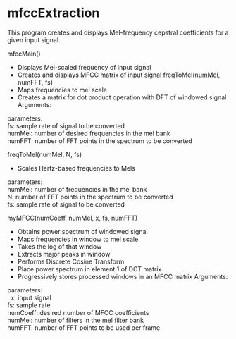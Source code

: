 # mfccExtraction
This program creates and displays Mel-frequency cepstral coefficients for a given input signal. </br>

mfccMain()
  - Displays Mel-scaled frequency of input signal
  - Creates and displays MFCC matrix of input signal freqToMel(numMel, numFFT, fs)
  - Maps frequencies to mel scale
  - Creates a matrix for dot product operation with DFT of windowed signal Arguments:

  parameters: </br>
    fs: sample rate of signal to be converted </br>
    numMel: number of desired frequencies in the mel bank </br>
    numFFT: number of FFT points in the spectrum to be converted </br>
  
freqToMel(numMel, N, fs)
  - Scales Hertz-based frequencies to Mels
  
  parameters:</br>
    numMel: number of frequencies in the mel bank </br>
    N: number of FFT points in the spectrum to be converted </br>
    fs: sample rate of signal to be converted </br>
    
myMFCC(numCoeff, numMel, x, fs, numFFT)
  - Obtains power spectrum of windowed signal
  - Maps frequencies in window to mel scale
  - Takes the log of that window
  - Extracts major peaks in window
  - Performs Discrete Cosine Transform
  - Place power spectrum in element 1 of DCT matrix
  - Progressively stores processed windows in an MFCC matrix Arguments:
  
  parameters: </br>
    &nbsp; x: input signal </br>
    fs: sample rate </br>
    numCoeff: desired number of MFCC coefficients </br>
    numMel: number of filters in the mel filter bank </br>
    numFFT: number of FFT points to be used per frame </br>
